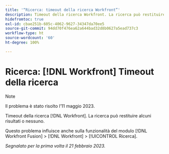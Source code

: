 ```yaml
---
title: '“Ricerca: timeout della ricerca Workfront”'
description: Timeout della ricerca Workfront. La ricerca può restituire alcuni risultati o nessuno.
hidefromtoc: true
exl-id: cbae251b-605c-4062-9627-34347da70ee5
source-git-commit: 94dd70f476ea62a644bad32d8b0627a5ead737c3
workflow-type: ht
source-wordcount: '60'
ht-degree: 100%

---
```


# Ricerca: [!DNL Workfront] Timeout della ricerca

<!--this issue is on WF and WFF TOCs. Valid issue, won't fix-->

>[!NOTE]
>
>Il problema è stato risolto l’11 maggio 2023.

Timeout della ricerca [!DNL Workfront]. La ricerca può restituire alcuni risultati o nessuno.

Questo problema influisce anche sulla funzionalità del modulo [!DNL Workfront Fusion] > [!DNL Workfront] > [!UICONTROL Ricerca].

_Segnalato per la prima volta il 21 febbraio 2023._
